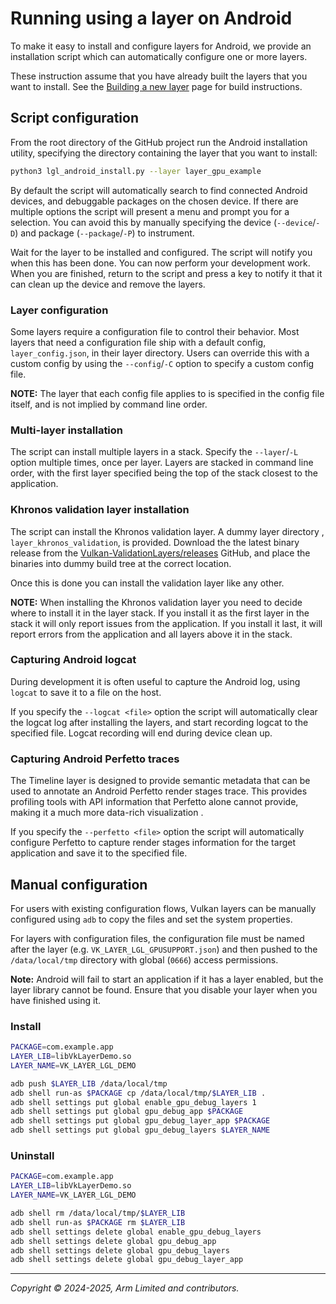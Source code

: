 # Running using a layer on Android

To make it easy to install and configure layers for Android, we provide an
installation script which can automatically configure one or more layers.

These instruction assume that you have already built the layers that you want
to install. See the [Building a new layer](./building.md) page for build
instructions.

## Script configuration

From the root directory of the GitHub project run the Android installation
utility, specifying the directory containing the layer that you want to
install:

```sh
python3 lgl_android_install.py --layer layer_gpu_example
```

By default the script will automatically search to find connected Android
devices, and debuggable packages on the chosen device. If there are multiple
options the script will present a menu and prompt you for a selection. You
can avoid this by manually specifying the device (`--device`/`-D`) and package
(`--package`/`-P`) to instrument.

Wait for the layer to be installed and configured. The script will notify you
when this has been done. You can now perform your development work. When you
are finished, return to the script and press a key to notify it that it can
clean up the device and remove the layers.

### Layer configuration

Some layers require a configuration file to control their behavior. Most
layers that need a configuration file ship with a default config,
`layer_config.json`, in their layer directory. Users can override this with
a custom config by using the `--config`/`-C` option to specify a custom
config file.

**NOTE:** The layer that each config file applies to is specified in the config
file itself, and is not implied by command line order.

### Multi-layer installation

The script can install multiple layers in a stack. Specify the `--layer`/`-L`
option multiple times, once per layer. Layers are stacked in command line
order, with the first layer specified being the top of the stack closest to the
application.

### Khronos validation layer installation

The script can install the Khronos validation layer. A dummy layer directory ,
`layer_khronos_validation`, is provided. Download the the latest binary release
from the [Vulkan-ValidationLayers/releases][1] GitHub, and place the binaries
into dummy build tree at the correct location.

Once this is done you can install the validation layer like any other.

**NOTE:** When installing the Khronos validation layer you need to decide where
to install it in the layer stack. If you install it as the first layer in the
stack it will only report issues from the application. If you install it last,
it will report errors from the application and all layers above it in the
stack.

### Capturing Android logcat

During development it is often useful to capture the Android log, using
`logcat` to save it to a file on the host.

If you specify the `--logcat <file>` option the script will automatically clear
the logcat log after installing the layers, and start recording logcat to the
specified file. Logcat recording will end during device clean up.

### Capturing Android Perfetto traces

The Timeline layer is designed to provide semantic metadata that can be used
to annotate an Android Perfetto render stages trace. This provides profiling
tools with API information that Perfetto alone cannot provide, making it a
much more data-rich visualization .

If you specify the `--perfetto <file>` option the script will automatically
configure Perfetto to capture render stages information for the target
application and save it to the specified file.

## Manual configuration

For users with existing configuration flows, Vulkan layers can be manually
configured using `adb` to copy the files and set the system properties.

For layers with configuration files, the configuration file must be named
after the layer (e.g. `VK_LAYER_LGL_GPUSUPPORT.json`) and then pushed to
the `/data/local/tmp` directory with global (`0666`) access permissions.

**Note:** Android will fail to start an application if it has a layer enabled,
but the layer library cannot be found. Ensure that you disable your layer when
you have finished using it.

### Install

```sh
PACKAGE=com.example.app
LAYER_LIB=libVkLayerDemo.so
LAYER_NAME=VK_LAYER_LGL_DEMO

adb push $LAYER_LIB /data/local/tmp
adb shell run-as $PACKAGE cp /data/local/tmp/$LAYER_LIB .
adb shell settings put global enable_gpu_debug_layers 1
adb shell settings put global gpu_debug_app $PACKAGE
adb shell settings put global gpu_debug_layer_app $PACKAGE
adb shell settings put global gpu_debug_layers $LAYER_NAME
```

### Uninstall

```sh
PACKAGE=com.example.app
LAYER_LIB=libVkLayerDemo.so
LAYER_NAME=VK_LAYER_LGL_DEMO

adb shell rm /data/local/tmp/$LAYER_LIB
adb shell run-as $PACKAGE rm $LAYER_LIB
adb shell settings delete global enable_gpu_debug_layers
adb shell settings delete global gpu_debug_app
adb shell settings delete global gpu_debug_layers
adb shell settings delete global gpu_debug_layer_app
```

- - -

_Copyright © 2024-2025, Arm Limited and contributors._

[1]: https://github.com/KhronosGroup/Vulkan-ValidationLayers/releases/